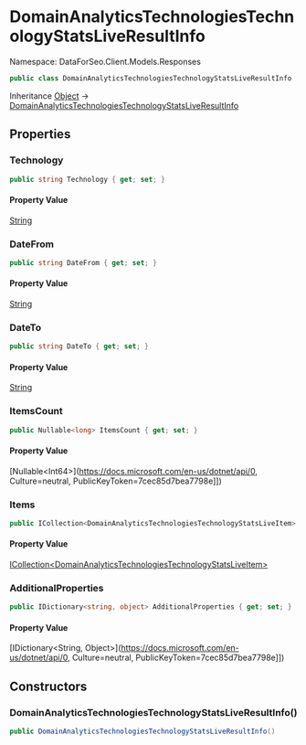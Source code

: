 # DomainAnalyticsTechnologiesTechnologyStatsLiveResultInfo

Namespace: DataForSeo.Client.Models.Responses

```csharp
public class DomainAnalyticsTechnologiesTechnologyStatsLiveResultInfo
```

Inheritance [Object](https://docs.microsoft.com/en-us/dotnet/api/Object) → [DomainAnalyticsTechnologiesTechnologyStatsLiveResultInfo](./DomainAnalyticsTechnologiesTechnologyStatsLiveResultInfo.md)

## Properties

### **Technology**

```csharp
public string Technology { get; set; }
```

#### Property Value

[String](https://docs.microsoft.com/en-us/dotnet/api/String)<br>

### **DateFrom**

```csharp
public string DateFrom { get; set; }
```

#### Property Value

[String](https://docs.microsoft.com/en-us/dotnet/api/String)<br>

### **DateTo**

```csharp
public string DateTo { get; set; }
```

#### Property Value

[String](https://docs.microsoft.com/en-us/dotnet/api/String)<br>

### **ItemsCount**

```csharp
public Nullable<long> ItemsCount { get; set; }
```

#### Property Value

[Nullable&lt;Int64&gt;](https://docs.microsoft.com/en-us/dotnet/api/0, Culture=neutral, PublicKeyToken=7cec85d7bea7798e]])<br>

### **Items**

```csharp
public ICollection<DomainAnalyticsTechnologiesTechnologyStatsLiveItem> Items { get; set; }
```

#### Property Value

[ICollection&lt;DomainAnalyticsTechnologiesTechnologyStatsLiveItem&gt;](./DomainAnalyticsTechnologiesTechnologyStatsLiveItem.md)<br>

### **AdditionalProperties**

```csharp
public IDictionary<string, object> AdditionalProperties { get; set; }
```

#### Property Value

[IDictionary&lt;String, Object&gt;](https://docs.microsoft.com/en-us/dotnet/api/0, Culture=neutral, PublicKeyToken=7cec85d7bea7798e]])<br>

## Constructors

### **DomainAnalyticsTechnologiesTechnologyStatsLiveResultInfo()**

```csharp
public DomainAnalyticsTechnologiesTechnologyStatsLiveResultInfo()
```
